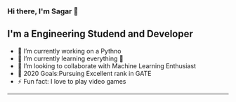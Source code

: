 ### Hi there, I'm Sagar 👋

## I'm a Engineering Studend and Developer

- 🔭 I’m currently working on a Pythno
- 🌱 I’m currently learning everything 🤣
- 👯 I’m looking to collaborate with Machine Learning Enthusiast
- 🥅 2020 Goals:Pursuing Excellent rank in GATE
- ⚡ Fun fact: I love to play video games
---

[instagram]: https://instagram.com/sagar_patel_1908
[linkedin]: https://www.linkedin.com/in/sagar-chodavadiya-1131a1150/


